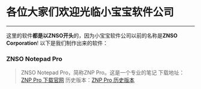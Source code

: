 # 各位大家们欢迎光临**小宝宝软件公司**
---
这里的软件**都是以ZNSO开头**的，因为小宝宝软件公司以前的名称是**ZNSO Corporation**!
以下是我们制作出来的软件：
### ZNSO Notepad Pro
> ZNSO Notepad Pro，简称ZNP Pro。这是一个专业的笔记
> 下载地址：[ZNP Pro 下载官网](https://github.com/BB-Software-Corporation/ZNSO-Notepad-Pro)
> 历史版本：[ZNP Pro 历史版本](https://github.com/BB-Software-Corporation/ZNSO-Notepad-Pro/releases/)
